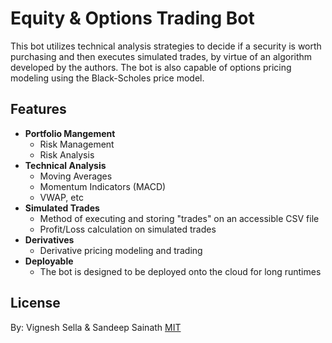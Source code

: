 # Equity & Options Trading Bot

This bot utilizes technical analysis strategies to decide if a security is worth purchasing and then executes simulated trades, by virtue of an algorithm developed by the authors. The bot is also capable of options pricing modeling using the Black-Scholes price model.

## Features

- __Portfolio Mangement__
     * Risk Management
     * Risk Analysis
- __Technical Analysis__
     * Moving Averages
     * Momentum Indicators (MACD)
     * VWAP, etc
- __Simulated Trades__
     * Method of executing and storing "trades" on an accessible CSV file
     * Profit/Loss calculation on simulated trades
- __Derivatives__
     * Derivative pricing modeling and trading
- __Deployable__
     * The bot is designed to be deployed onto the cloud for long runtimes

## License
By: Vignesh Sella & Sandeep Sainath
[MIT](https://choosealicense.com/licenses/mit/)
